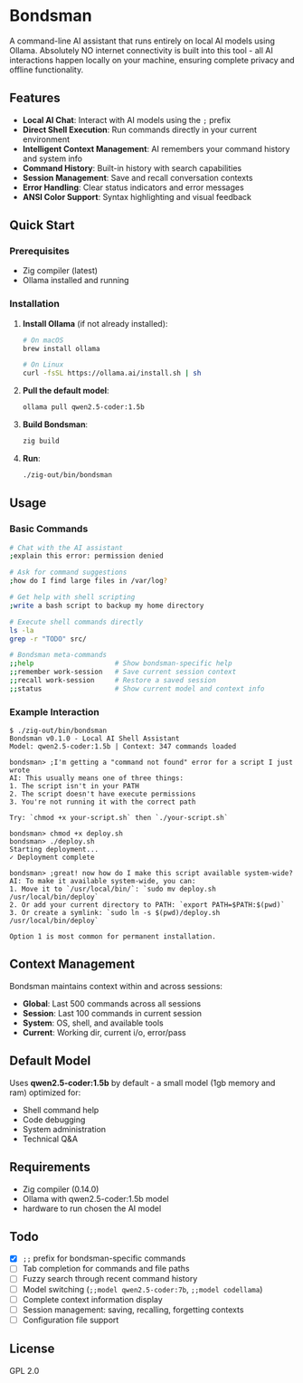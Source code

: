 # Bondsman

A command-line AI assistant that runs entirely on local AI models using Ollama. Absolutely NO internet connectivity is built into this tool - all AI interactions happen locally on your machine, ensuring complete privacy and offline functionality.

## Features

- **Local AI Chat**: Interact with AI models using the `;` prefix
- **Direct Shell Execution**: Run commands directly in your current environment
- **Intelligent Context Management**: AI remembers your command history and system info
- **Command History**: Built-in history with search capabilities
- **Session Management**: Save and recall conversation contexts
- **Error Handling**: Clear status indicators and error messages
- **ANSI Color Support**: Syntax highlighting and visual feedback

## Quick Start

### Prerequisites

- Zig compiler (latest)
- Ollama installed and running

### Installation

1. **Install Ollama** (if not already installed):

   ```bash
   # On macOS
   brew install ollama

   # On Linux
   curl -fsSL https://ollama.ai/install.sh | sh
   ```

2. **Pull the default model**:

   ```bash
   ollama pull qwen2.5-coder:1.5b
   ```

3. **Build Bondsman**:

   ```bash
   zig build
   ```

4. **Run**:
   ```bash
   ./zig-out/bin/bondsman
   ```

## Usage

### Basic Commands

```bash
# Chat with the AI assistant
;explain this error: permission denied

# Ask for command suggestions
;how do I find large files in /var/log?

# Get help with shell scripting
;write a bash script to backup my home directory

# Execute shell commands directly
ls -la
grep -r "TODO" src/

# Bondsman meta-commands
;;help                    # Show bondsman-specific help
;;remember work-session   # Save current session context
;;recall work-session     # Restore a saved session
;;status                  # Show current model and context info
```

### Example Interaction

```
$ ./zig-out/bin/bondsman
Bondsman v0.1.0 - Local AI Shell Assistant
Model: qwen2.5-coder:1.5b | Context: 347 commands loaded

bondsman> ;I'm getting a "command not found" error for a script I just wrote
AI: This usually means one of three things:
1. The script isn't in your PATH
2. The script doesn't have execute permissions
3. You're not running it with the correct path

Try: `chmod +x your-script.sh` then `./your-script.sh`

bondsman> chmod +x deploy.sh
bondsman> ./deploy.sh
Starting deployment...
✓ Deployment complete

bondsman> ;great! now how do I make this script available system-wide?
AI: To make it available system-wide, you can:
1. Move it to `/usr/local/bin/`: `sudo mv deploy.sh /usr/local/bin/deploy`
2. Or add your current directory to PATH: `export PATH=$PATH:$(pwd)`
3. Or create a symlink: `sudo ln -s $(pwd)/deploy.sh /usr/local/bin/deploy`

Option 1 is most common for permanent installation.
```

## Context Management

Bondsman maintains context within and across sessions:

- **Global**: Last 500 commands across all sessions
- **Session**: Last 100 commands in current session
- **System**: OS, shell, and available tools
- **Current**: Working dir, current i/o, error/pass

## Default Model

Uses **qwen2.5-coder:1.5b** by default - a small model (1gb memory and ram) optimized for:

- Shell command help
- Code debugging
- System administration
- Technical Q&A

## Requirements

- Zig compiler (0.14.0)
- Ollama with qwen2.5-coder:1.5b model
- hardware to run chosen the AI model

## Todo

- [x] `;;` prefix for bondsman-specific commands
- [ ] Tab completion for commands and file paths
- [ ] Fuzzy search through recent command history
- [ ] Model switching (`;;model qwen2.5-coder:7b`, `;;model codellama`)
- [ ] Complete context information display
- [ ] Session management: saving, recalling, forgetting contexts
- [ ] Configuration file support

## License

GPL 2.0
